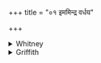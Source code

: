 +++
title = "०१ इममिन्द्र वर्धय"

+++

<details><summary>Whitney</summary>

### Translation
1. Increase, O Indra, this Kshatriya for me; make thou this man sole  
chief of the clans (*víś*); unman (*nis-akṣ*) all his enemies; make them  
subject to him in the contests for preeminence.

### Notes
The comm. (with one of SPP's mss.) has in **b** the strange reading  
*vṛṣām* for *viśām;* and it treats *aham* and *uttareṣu* in **d** as two  
separate words. He takes *akṣṇuhi* as from *akṣ* 'attain' (*akṣū  
vyāptāu*), and so explains it (*nirgatavyāptikān kuru*). ⌊See Delbrück's  
discussion, *Gurupūjākāumudī*, p. 48-9.⌋ TB. combines **a** of this  
verse (reading *kṣatríyāṇām* for *-yam me*) with **b, c, d** of our vs.  
3. In our edition, an *anusvāra* is substituted for an accent-mark over  
the syllable *-nra-* in **d**.
</details>

<details><summary>Griffith</summary>

Exalt and strengthen this my Prince, O Indra, Make him sole lord and leader of the people. Scatter his foes, deliver all his rivals into his hand in struggles for precedence.
</details>
